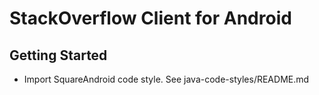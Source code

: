 # StackOverflow Client for Android

## Getting Started

* Import SquareAndroid code style. See java-code-styles/README.md